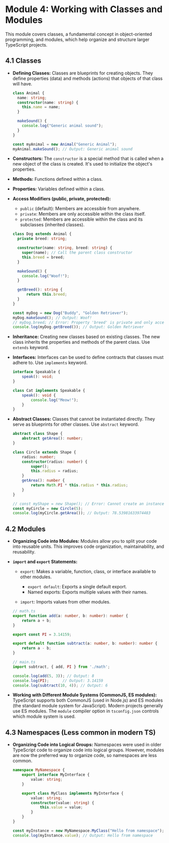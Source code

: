 # Module 4: Working with Classes and Modules

This module covers classes, a fundamental concept in object-oriented programming, and modules, which help organize and structure larger TypeScript projects.

## 4.1 Classes

*   **Defining Classes:** Classes are blueprints for creating objects. They define properties (data) and methods (actions) that objects of that class will have.

    ```typescript
    class Animal {
      name: string;
      constructor(name: string) {
        this.name = name;
      }

      makeSound() {
        console.log("Generic animal sound");
      }
    }

    const myAnimal = new Animal("Generic Animal");
    myAnimal.makeSound(); // Output: Generic animal sound
    ```

*   **Constructors:** The `constructor` is a special method that is called when a new object of the class is created. It's used to initialize the object's properties.

*   **Methods:** Functions defined within a class.

*   **Properties:** Variables defined within a class.

*   **Access Modifiers (public, private, protected):**

    *   `public` (default): Members are accessible from anywhere.
    *   `private`: Members are only accessible within the class itself.
    *   `protected`: Members are accessible within the class and its subclasses (inherited classes).

    ```typescript
    class Dog extends Animal {
      private breed: string;

      constructor(name: string, breed: string) {
        super(name); // Call the parent class constructor
        this.breed = breed;
      }

      makeSound() {
        console.log("Woof!");
      }

      getBreed(): string {
          return this.breed;
      }
    }

    const myDog = new Dog("Buddy", "Golden Retriever");
    myDog.makeSound(); // Output: Woof!
    // myDog.breed; // Error: Property 'breed' is private and only accessible within class 'Dog'.
    console.log(myDog.getBreed()); // Output: Golden Retriever
    ```

*   **Inheritance:** Creating new classes based on existing classes. The new class inherits the properties and methods of the parent class. Use `extends` keyword.

*   **Interfaces:** Interfaces can be used to define contracts that classes must adhere to. Use `implements` keyword.

    ```typescript
    interface Speakable {
        speak(): void;
    }

    class Cat implements Speakable {
        speak(): void {
            console.log("Meow!");
        }
    }
    ```

*   **Abstract Classes:** Classes that cannot be instantiated directly. They serve as blueprints for other classes. Use `abstract` keyword.

    ```typescript
    abstract class Shape {
        abstract getArea(): number;
    }

    class Circle extends Shape {
        radius: number;
        constructor(radius: number) {
            super();
            this.radius = radius;
        }
        getArea(): number {
            return Math.PI * this.radius * this.radius;
        }
    }

    // const myShape = new Shape(); // Error: Cannot create an instance of an abstract class.
    const myCircle = new Circle(5);
    console.log(myCircle.getArea()); // Output: 78.53981633974483
    ```

## 4.2 Modules

*   **Organizing Code into Modules:** Modules allow you to split your code into reusable units. This improves code organization, maintainability, and reusability.

*   **`import` and `export` Statements:**

    *   `export`: Makes a variable, function, class, or interface available to other modules.
        *   `export default`: Exports a single default export.
        *   Named exports: Exports multiple values with their names.

    *   `import`: Imports values from other modules.

    ```typescript
    // math.ts
    export function add(a: number, b: number): number {
        return a + b;
    }

    export const PI = 3.14159;

    export default function subtract(a: number, b: number): number {
        return a - b;
    }

    // main.ts
    import subtract, { add, PI } from './math';

    console.log(add(5, 3)); // Output: 8
    console.log(PI);      // Output: 3.14159
    console.log(subtract(10, 4)); // Output: 6
    ```

*   **Working with Different Module Systems (CommonJS, ES modules):** TypeScript supports both CommonJS (used in Node.js) and ES modules (the standard module system for JavaScript). Modern projects generally use ES modules. The `module` compiler option in `tsconfig.json` controls which module system is used.

## 4.3 Namespaces (Less common in modern TS)

*   **Organizing Code into Logical Groups:** Namespaces were used in older TypeScript code to organize code into logical groups. However, modules are now the preferred way to organize code, so namespaces are less common.

    ```typescript
    namespace MyNamespace {
        export interface MyInterface {
            value: string;
        }

        export class MyClass implements MyInterface {
            value: string;
            constructor(value: string) {
                this.value = value;
            }
        }
    }

    const myInstance = new MyNamespace.MyClass("Hello from namespace");
    console.log(myInstance.value); // Output: Hello from namespace
    ```
